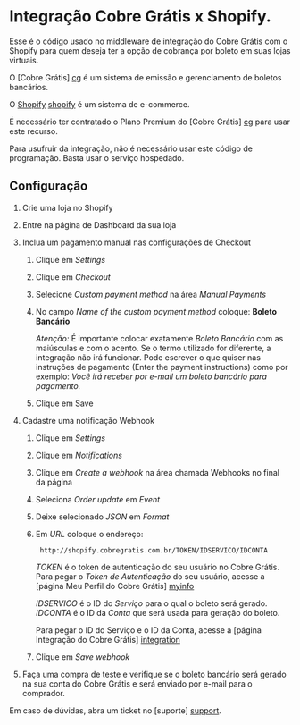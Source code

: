 # Integração Cobre Grátis x Shopify.

Esse é o código usado no middleware de integração do Cobre Grátis com o Shopify para quem deseja ter a opção de cobrança por boleto em suas lojas virtuais.

O [Cobre Grátis] [cg] é um sistema de emissão e gerenciamento de boletos bancários.

O [Shopify] [shopify] é um sistema de e-commerce.

É necessário ter contratado o Plano Premium do [Cobre Grátis] [cg] para usar este recurso.

Para usufruir da integração, não é necessário usar este código de programação. Basta usar o serviço hospedado.

## Configuração

1. Crie uma loja no Shopify

1. Entre na página de Dashboard da sua loja

1. Inclua um pagamento manual nas configurações de Checkout

	1. Clique em *Settings*

	1. Clique em *Checkout*

	1. Selecione *Custom payment method* na área *Manual Payments*

	1. No campo *Name of the custom payment method* coloque: **Boleto Bancário**

		*Atenção:* É importante colocar exatamente *Boleto Bancário* com as maiúsculas e com o acento.
		Se o termo utilizado for diferente, a integração não irá funcionar.
		Pode escrever o que quiser nas instruções de pagamento (Enter the payment instructions) como por exemplo:
		*Você irá receber por e-mail um boleto bancário para pagamento.*

	1. Clique em Save

1. Cadastre uma notificação Webhook

	1. Clique em *Settings*

	1. Clique em *Notifications*

	1. Clique em *Create a webhook* na área chamada Webhooks no final da página

	1. Seleciona *Order update* em *Event*

	1. Deixe selecionado *JSON* em *Format*

	1. Em *URL* coloque o endereço:

			http://shopify.cobregratis.com.br/TOKEN/IDSERVICO/IDCONTA

		*TOKEN* é o token de autenticação do seu usuário no Cobre Grátis.
		Para pegar o *Token de Autenticação* do seu usuário, acesse a [página Meu Perfil do Cobre Grátis] [myinfo]

		*IDSERVICO* é o ID do *Serviço* para o qual o boleto será gerado.
		*IDCONTA* é o ID da *Conta* que será usada para geração do boleto.

		Para pegar o ID do Serviço e o ID da Conta, acesse a [página Integração do Cobre Grátis] [integration]

	1. Clique em *Save webhook*

1. Faça uma compra de teste e verifique se o boleto bancário será gerado na sua conta do Cobre Grátis e será enviado por e-mail para o comprador.

Em caso de dúvidas, abra um ticket no [suporte] [support].

  [cg]: http://cobregratis.com.br
  [shopify]: http://shopify.com
  [integration]: https://app.cobregratis.com.br/integration
  [myinfo]: https://app.cobregratis.com.br/myinfo
  [support]: http://suporte.cobregratis.com.br